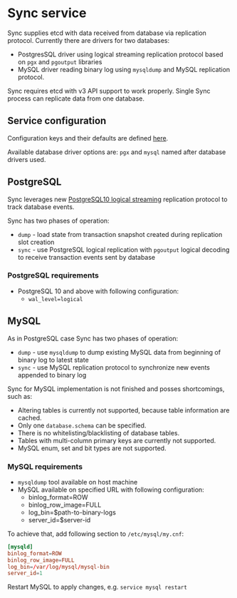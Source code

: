 # Sync service

Sync supplies etcd with data received from database via replication protocol.
Currently there are drivers for two databases:

- PostgresSQL driver using logical streaming replication protocol based on `pgx` and `pgoutput` libraries
- MySQL driver reading binary log using `mysqldump` and MySQL replication protocol.

Sync requires etcd with v3 API support to work properly. Single Sync process can replicate data from one database.

## Service configuration

Configuration keys and their defaults are defined [here](../pkg/sync/service.go).

Available database driver options are: `pgx` and `mysql` named after database drivers used.

## PostgreSQL

Sync leverages new [PostgreSQL10 logical streaming](https://www.postgresql.org/docs/10/static/protocol-logical-replication.html) replication protocol to track database events.

Sync has two phases of operation:

- `dump` - load state from transaction snapshot created during replication slot creation
- `sync` - use PostgreSQL logical replication with `pgoutput` logical decoding to receive transaction events sent by database

### PostgreSQL requirements

- PostgreSQL 10 and above with following configuration:
  - `wal_level=logical`

## MySQL

As in PostgreSQL case Sync has two phases of operation:

- `dump` - use `mysqldump` to dump existing MySQL data from beginning of binary log to latest state
- `sync` - use MySQL replication protocol to synchronize new events appended to binary log

Sync for MySQL implementation is not finished and posses shortcomings, such as:

- Altering tables is currently not supported, because table information are cached.
- Only one `database.schema` can be specified.
- There is no whitelisting/blacklisting of database tables.
- Tables with multi-column primary keys are currently not supported.
- MySQL enum, set and bit types are not supported.

### MySQL requirements

- `mysqldump` tool available on host machine
- MySQL available on specified URL with following configuration:
  - binlog_format=ROW
  - binlog_row_image=FULL
  - log_bin=$path-to-binary-logs
  - server_id=$server-id

To achieve that, add following section to `/etc/mysql/my.cnf`:

```cnf
[mysqld]
binlog_format=ROW
binlog_row_image=FULL
log_bin=/var/log/mysql/mysql-bin
server_id=1
```

Restart MySQL to apply changes, e.g. `service mysql restart`
